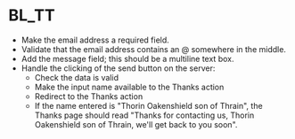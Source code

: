 # BL_TT

 - Make the email address a required field.
 - Validate that the email address contains an @ somewhere in the middle.
 - Add the message field; this should be a multiline text box.
 - Handle the clicking of the send button on the server:
	* Check the data is valid
	* Make the input name available to the Thanks action
	* Redirect to the Thanks action
	* If the name entered is "Thorin Oakenshield son of Thrain", the Thanks page should read "Thanks for contacting us, Thorin Oakenshield son of Thrain, we'll get back to you soon".

